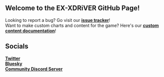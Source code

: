 ## Welcome to the EX-XDRiVER GitHub Page!

Looking to report a bug? Go visit our **[issue tracker](https://github.com/EX-XDRiVER/Issues/issues)**! <br/>
Want to make custom charts and content for the game? Here's our **[custom content documentation](https://github.com/EX-XDRiVER/Chart-Documentation)**!

## Socials

**[Twitter](https://twitter.com/exdrv)**<br/>
**[Bluesky](https://bsky.app/profile/xdrv.bsky.social)**<br/>
**[Community Discord Server](https://discord.gg/kPxStHrJxY)**<br/>
